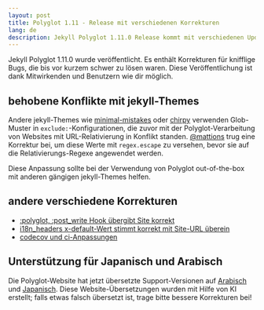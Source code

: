 ```yaml
---
layout: post
title: Polyglot 1.11 - Release mit verschiedenen Korrekturen
lang: de
description: Jekyll Polyglot 1.11.0 Release kommt mit verschiedenen Updates und Unterstützung für arabische und japanische Website-Sprachen
---
```


Jekyll Polyglot 1.11.0 wurde veröffentlicht. Es enthält Korrekturen für knifflige Bugs, die bis vor kurzem schwer zu lösen waren. Diese Veröffentlichung ist dank Mitwirkenden und Benutzern wie dir möglich.

## behobene Konflikte mit jekyll-Themes

Andere jekyll-Themes wie [minimal-mistakes](https://github.com/mmistakes/minimal-mistakes/blob/master/_config.yml#L168-L169) oder [chirpy](https://github.com/cotes2020/jekyll-theme-chirpy/blob/master/_config.yml#L208-L210) verwenden Glob-Muster in `exclude:`-Konfigurationen, die zuvor mit der Polyglot-Verarbeitung von Websites mit URL-Relativierung in Konflikt standen. [@mattions](https://github.com/mattions) trug eine Korrektur bei, um diese Werte mit `regex.escape` zu versehen, bevor sie auf die Relativierungs-Regexe angewendet werden.

Diese Anpassung sollte bei der Verwendung von Polyglot out-of-the-box mit anderen gängigen jekyll-Themes helfen.

## andere verschiedene Korrekturen

* [:polyglot, :post_write Hook übergibt Site korrekt](https://github.com/untra/polyglot/pull/266)
* [i18n_headers x-default-Wert stimmt korrekt mit Site-URL überein](https://github.com/untra/polyglot/pull/262)
* [codecov und ci-Anpassungen](https://github.com/untra/polyglot/pull/263)

## Unterstützung für Japanisch und Arabisch

Die Polyglot-Website hat jetzt übersetzte Support-Versionen auf [Arabisch](https://polyglot.untra.io/ar/) und [Japanisch](https://polyglot.untra.io/jp/). Diese Website-Übersetzungen wurden mit Hilfe von KI erstellt; falls etwas falsch übersetzt ist, trage bitte bessere Korrekturen bei!

